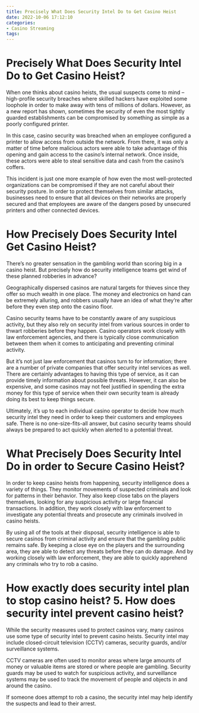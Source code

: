 ```yaml
---
title: Precisely What Does Security Intel Do to Get Casino Heist
date: 2022-10-06 17:12:10
categories:
- Casino Streaming
tags:
---
```



#  Precisely What Does Security Intel Do to Get Casino Heist?

When one thinks about casino heists, the usual suspects come to mind – high-profile security breaches where skilled hackers have exploited some loophole in order to make away with tens of millions of dollars. However, as a new report has shown, sometimes the security of even the most tightly guarded establishments can be compromised by something as simple as a poorly configured printer.

In this case, casino security was breached when an employee configured a printer to allow access from outside the network. From there, it was only a matter of time before malicious actors were able to take advantage of this opening and gain access to the casino’s internal network. Once inside, these actors were able to steal sensitive data and cash from the casino’s coffers.

This incident is just one more example of how even the most well-protected organizations can be compromised if they are not careful about their security posture. In order to protect themselves from similar attacks, businesses need to ensure that all devices on their networks are properly secured and that employees are aware of the dangers posed by unsecured printers and other connected devices.

#  How Precisely Does Security Intel Get Casino Heist? 

There’s no greater sensation in the gambling world than scoring big in a casino heist. But precisely how do security intelligence teams get wind of these planned robberies in advance? 

Geographically dispersed casinos are natural targets for thieves since they offer so much wealth in one place. The money and electronics on hand can be extremely alluring, and robbers usually have an idea of what they’re after before they even step onto the casino floor. 

Casino security teams have to be constantly aware of any suspicious activity, but they also rely on security intel from various sources in order to thwart robberies before they happen. Casino operators work closely with law enforcement agencies, and there is typically close communication between them when it comes to anticipating and preventing criminal activity. 

But it’s not just law enforcement that casinos turn to for information; there are a number of private companies that offer security intel services as well. There are certainly advantages to having this type of service, as it can provide timely information about possible threats. However, it can also be expensive, and some casinos may not feel justified in spending the extra money for this type of service when their own security team is already doing its best to keep things secure. 

Ultimately, it’s up to each individual casino operator to decide how much security intel they need in order to keep their customers and employees safe. There is no one-size-fits-all answer, but casino security teams should always be prepared to act quickly when alerted to a potential threat.

#  What Precisely Does Security Intel Do in order to Secure Casino Heist?

In order to keep casino heists from happening, security intelligence does a variety of things. They monitor movements of suspected criminals and look for patterns in their behavior. They also keep close tabs on the players themselves, looking for any suspicious activity or large financial transactions. In addition, they work closely with law enforcement to investigate any potential threats and prosecute any criminals involved in casino heists.

By using all of the tools at their disposal, security intelligence is able to secure casinos from criminal activity and ensure that the gambling public remains safe. By keeping a close eye on the players and the surrounding area, they are able to detect any threats before they can do damage. And by working closely with law enforcement, they are able to quickly apprehend any criminals who try to rob a casino.

#  How exactly does security intel plan to stop casino heist? 5. How does security intel prevent casino heist?

While the security measures used to protect casinos vary, many casinos use some type of security intel to prevent casino heists. Security intel may include closed-circuit television (CCTV) cameras, security guards, and/or surveillance systems. 

CCTV cameras are often used to monitor areas where large amounts of money or valuable items are stored or where people are gambling. Security guards may be used to watch for suspicious activity, and surveillance systems may be used to track the movement of people and objects in and around the casino. 

If someone does attempt to rob a casino, the security intel may help identify the suspects and lead to their arrest.